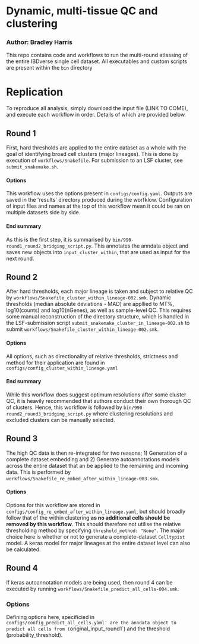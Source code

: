 # Dynamic, multi-tissue QC and clustering
### Author: Bradley Harris
This repo contains code and workflows to run the multi-round atlassing of the entire IBDverse single cell dataset.
All executables and custom scripts are present within the `bin` directory

# Replication
To reproduce all analysis, simply download the input file (LINK TO COME), and execute each workflow in order. Details of which are provided below.

## Round 1
First, hard thresholds are applied to the entire dataset as a whole with the goal of identifying broad cell clusters (major lineages). This is done by execution of `workflows/Snakefile`. For submission to an LSF cluster, see `submit_snakemake.sh`.

#### Options
This workflow uses the options present in `configs/config.yaml`. Outputs are saved in the 'results' directory produced during the worfklow. Configuration of input files and names at the top of this workflow mean it could be ran on multiple datasets side by side.

#### End summary
As this is the first step, it is summarised by `bin/990-round1_round2_bridging_script.py`. This annotates the anndata object and saves new objects into `input_cluster_within`, that are used as input for the next round.

## Round 2
After hard thresholds, each major lineage is taken and subject to relative QC by `workflows/Snakefile_cluster_within_lineage-002.smk`. Dynamic thresholds (median absolute deviations - MAD) are appllied to MT%, log10(counts) and log10(nGenes), as well as sample-level QC. This requires some manual reconstruction of the directory structure, which is handled in the LSF-submission script `submit_snakemake_cluster_in_lineage-002.sh` to submit `workflows/Snakefile_cluster_within_lineage-002.smk`.

#### Options
All options, such as directionality of relative thresholds, strictness and method for their application are found in `configs/config_cluster_within_lineage.yaml`

#### End summary
While this workflow does suggest optimum resolutions after some cluster QC, it is heavily recommended that authors conduct their own thorough QC of clusters. Hence, this workflow is followed by `bin/990-round2_round3_bridging_script.py` where clustering resolutions and excluded clusters can be manually selected.

## Round 3
The high QC data is then re-integrated for two reasons; 1) Generation of a complete dataset embedding and 2) Generate autoannotations models across the entire dataset that an be applied to the remaining and incoming data. This is performed by `workflows/Snakefile_re_embed_after_within_lineage-003.smk`.

#### Options
Options for this workflow are stored in `configs/config_re_embed_after_within_lineage.yaml`, but should broadly follow that of the within clustering **as no additional cells should be removed by this workflow**. This should therefore not utilise the relative thresholding method by specifying `threshold_method: "None"`. The major choice here is whether or not to generate a complete-dataset `Celltypist` model. A keras model for major lineages at the entire dataset level can also be calculated.

## Round 4
If keras autoannotation models are being used, then round 4 can be executed by running `workflows/Snakefile_predict_all_cells-004.smk`.

### Options
Defining options here, specificied in `configs/config_predict_all_cells.yaml' are the anndata object to predict all cells from (`original_input_round1`) and the threshold (probability_threshold).
